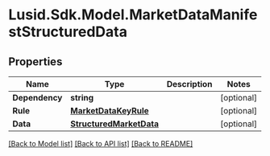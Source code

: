 
# Lusid.Sdk.Model.MarketDataManifestStructuredData

## Properties

Name | Type | Description | Notes
------------ | ------------- | ------------- | -------------
**Dependency** | **string** |  | [optional] 
**Rule** | [**MarketDataKeyRule**](MarketDataKeyRule.md) |  | [optional] 
**Data** | [**StructuredMarketData**](StructuredMarketData.md) |  | [optional] 

[[Back to Model list]](../README.md#documentation-for-models)
[[Back to API list]](../README.md#documentation-for-api-endpoints)
[[Back to README]](../README.md)

